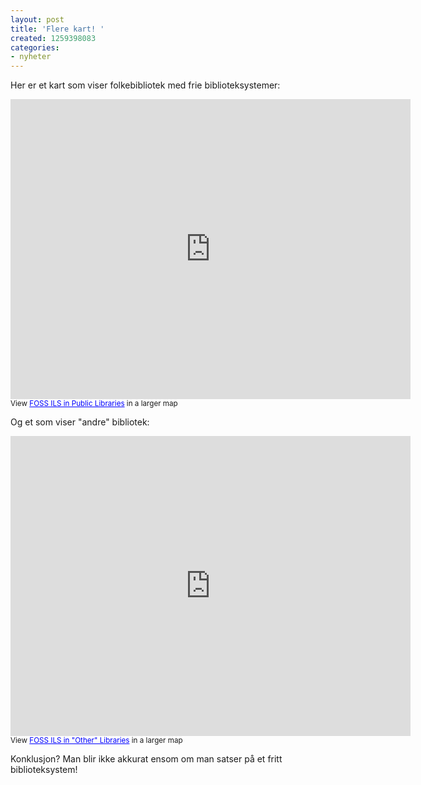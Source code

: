 ```yaml
---
layout: post
title: 'Flere kart! '
created: 1259398083
categories:
- nyheter
---
```

<p>Her er et kart som viser folkebibliotek med frie biblioteksystemer:</p>
<iframe width="640" height="480" frameborder="0" scrolling="no" marginheight="0" marginwidth="0" src="http://maps.google.co.nz/maps/ms?f=q&amp;source=s_q&amp;hl=en&amp;geocode=&amp;ie=UTF8&amp;hq=mus%C3%A9e+d'arch%C3%A9ologie+nationale&amp;hnear=&amp;msa=0&amp;msid=100048071002514671774.0004794e837c9a37595c5&amp;ll=9.102097,149.765625&amp;spn=167.806109,360&amp;z=1&amp;output=embed"></iframe><br /><small>View <a href="http://maps.google.co.nz/maps/ms?f=q&amp;source=embed&amp;hl=en&amp;geocode=&amp;ie=UTF8&amp;hq=mus%C3%A9e+d'arch%C3%A9ologie+nationale&amp;hnear=&amp;msa=0&amp;msid=100048071002514671774.0004794e837c9a37595c5&amp;ll=9.102097,149.765625&amp;spn=167.806109,360&amp;z=1" style="color:#0000FF;text-align:left">FOSS ILS in Public Libraries</a> in a larger map</small>
<p>Og et som viser "andre" bibliotek:</p>
<iframe width="640" height="480" frameborder="0" scrolling="no" marginheight="0" marginwidth="0" src="http://maps.google.co.nz/maps/ms?f=q&amp;source=s_q&amp;hl=en&amp;geocode=&amp;ie=UTF8&amp;hq=mus%C3%A9e+d'arch%C3%A9ologie+nationale&amp;hnear=&amp;msa=0&amp;msid=100048071002514671774.0004796188ae1aa11419d&amp;ll=9.102097,149.765625&amp;spn=167.806109,360&amp;z=1&amp;output=embed"></iframe><br /><small>View <a href="http://maps.google.co.nz/maps/ms?f=q&amp;source=embed&amp;hl=en&amp;geocode=&amp;ie=UTF8&amp;hq=mus%C3%A9e+d'arch%C3%A9ologie+nationale&amp;hnear=&amp;msa=0&amp;msid=100048071002514671774.0004794e837c9a37595c5&amp;ll=9.102097,149.765625&amp;spn=167.806109,360&amp;z=1" style="color:#0000FF;text-align:left">FOSS ILS in "Other" Libraries</a> in a larger map</small>
<p>Konklusjon? Man blir ikke akkurat ensom om man satser på et fritt biblioteksystem!</p>
